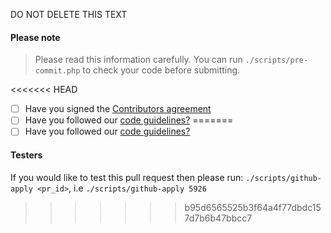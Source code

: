 DO NOT DELETE THIS TEXT

#### Please note

> Please read this information carefully. You can run `./scripts/pre-commit.php` to check your code before submitting.

<<<<<<< HEAD
- [ ] Have you signed the [Contributors agreement](http://docs.librenms.org/General/Contributing/)
- [ ] Have you followed our [code guidelines?](http://docs.librenms.org/Developing/Code-Guidelines/)
=======
- [ ] Have you followed our [code guidelines?](http://docs.librenms.org/Developing/Code-Guidelines/)

#### Testers

If you would like to test this pull request then please run: `./scripts/github-apply <pr_id>`, i.e `./scripts/github-apply 5926`
>>>>>>> b95d6565525b3f64a4f77dbdc157d7b6b47bbcc7
